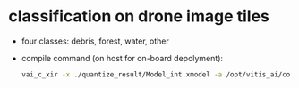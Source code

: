 # classification on drone image tiles

- four classes: debris, forest, water, other

- compile command (on host for on-board depolyment):
    ```bash
    vai_c_xir -x ./quantize_result/Model_int.xmodel -a /opt/vitis_ai/compiler/arch/DPUCZDX8G/KV260/arch.json -o dwc_ob -n dwc_ob
    ```